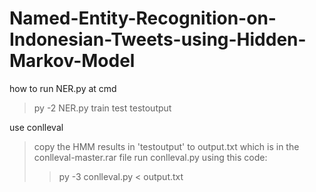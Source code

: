 # Named-Entity-Recognition-on-Indonesian-Tweets-using-Hidden-Markov-Model

how to run NER.py at cmd
> py -2 NER.py train test testoutput

use conlleval
> copy the HMM results in 'testoutput' to output.txt which is in the conlleval-master.rar file
> run conlleval.py using this code:
  >> py -3 conlleval.py < output.txt
